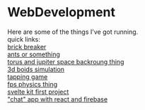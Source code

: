 # WebDevelopment

Here are some of the things I've got running.  
quick links:  
[brick breaker](https://eager-hawking-5575c6.netlify.app/)  
[ants or something](https://serene-chandrasekhar-71714f.netlify.app/)  
[torus and jupiter space backroung thing](https://silly-mcclintock-8b0e08.netlify.app/)  
[3d boids simulation](https://serene-chandrasekhar-c842ce.netlify.app/)  
[tapping game](https://silly-torvalds-4e6a47.netlify.app/)  
[fps physics thing](https://pensive-haibt-0aa6d5.netlify.app/)  
[svelte kit first project](https://musing-clarke-43c9a6.netlify.app/)  
["chat" app with react and firebase](https://goofy-khorana-0fd1fa.netlify.app/)
